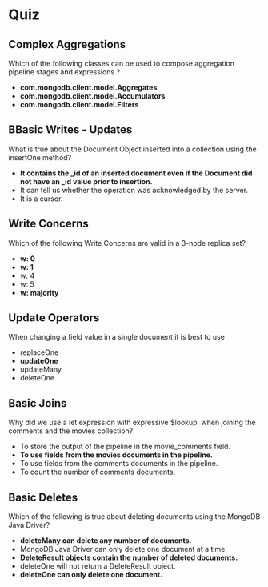# Quiz

## Complex Aggregations

Which of the following classes can be used to compose aggregation pipeline stages and expressions ?



- **com.mongodb.client.model.Aggregates**
- **com.mongodb.client.model.Accumulators**
- **com.mongodb.client.model.Filters**

## BBasic Writes - Updates

What is true about the Document Object inserted into a collection using the insertOne method?



- **It contains the _id of an inserted document even if the Document did not have an _id value prior to insertion.**
- It can tell us whether the operation was acknowledged by the server.
- It is a cursor.

## Write Concerns

Which of the following Write Concerns are valid in a 3-node replica set?



- **w: 0**
- **w: 1**
- w: 4
- w: 5
- **w: majority**

## Update Operators

When changing a field value in a single document it is best to use



- replaceOne
- **updateOne**
- updateMany
- deleteOne

## Basic Joins

Why did we use a let expression with expressive $lookup, when joining the comments and the movies collection?



- To store the output of the pipeline in the movie_comments field.
- **To use fields from the movies documents in the pipeline.**
- To use fields from the comments documents in the pipeline.
- To count the number of comments documents.

## Basic Deletes

Which of the following is true about deleting documents using the MongoDB Java Driver?



- **deleteMany can delete any number of documents.**
- MongoDB Java Driver can only delete one document at a time.
- **DeleteResult objects contain the number of deleted documents.**
- deleteOne will not return a DeleteResult object.
- **deleteOne can only delete one document.**
